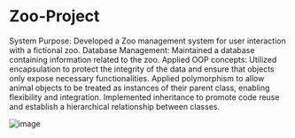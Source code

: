 # Zoo-Project
System Purpose: Developed a Zoo management system for user interaction with a fictional zoo.
Database Management: Maintained a database containing information related to the zoo.
Applied OOP concepts: Utilized encapsulation to protect the integrity of the data and ensure that objects only expose
necessary functionalities. Applied polymorphism to allow animal objects to be treated as instances of their parent class,
enabling flexibility and integration. Implemented inheritance to promote code reuse and establish a hierarchical
relationship between classes. 

![image](https://github.com/binny3213/Zoo-Project/assets/90454079/a8140f05-866f-4383-8b19-4b2405cb5b15)

